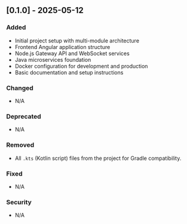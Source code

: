 ## [0.1.0] - 2025-05-12

### Added
- Initial project setup with multi-module architecture
- Frontend Angular application structure
- Node.js Gateway API and WebSocket services
- Java microservices foundation
- Docker configuration for development and production
- Basic documentation and setup instructions

### Changed
- N/A

### Deprecated
- N/A

### Removed
- All `.kts` (Kotlin script) files from the project for Gradle compatibility.

### Fixed
- N/A

### Security
- N/A
